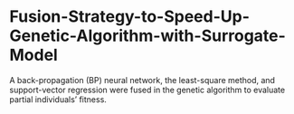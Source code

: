 # Fusion-Strategy-to-Speed-Up-Genetic-Algorithm-with-Surrogate-Model
A back-propagation (BP) neural network, the least-square method, and support-vector regression were fused in the genetic algorithm to evaluate partial individuals’ fitness. 
